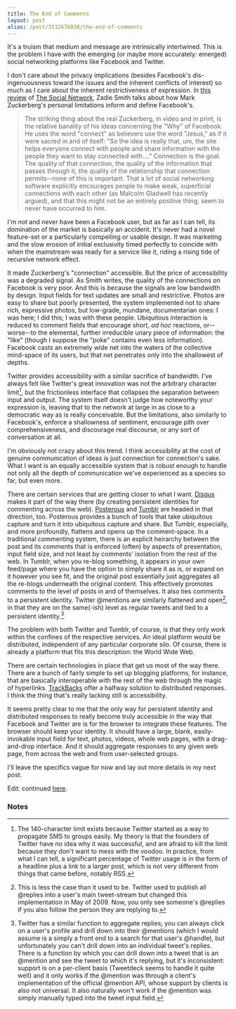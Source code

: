```yaml
---
title: The End of Comments
layout: post
alias: /post/3112676038/the-end-of-comments
---
```


It's a truism that medium and message are intrinsically intertwined.
This is the problem I have with the emerging (or maybe more accurately:
emerged) social networking platforms like Facebook and Twitter.

I don't care about the privacy implications (besides Facebook's
dis-ingenuousness toward the issues and the inherent conflicts of
interest) so much as I care about the inherent restrictiveness of
expression. In [this
review](http://www.nybooks.com/articles/archives/2010/nov/25/generation-why/)
of [The Social Network](http://www.imdb.com/title/tt1285016/), Zadie
Smith talks about how Mark Zuckerberg's personal limitations inform and
define Facebook's.

> The striking thing about the real Zuckerberg, in video and in print,
> is the relative banality of his ideas concerning the "Why" of
> Facebook. He uses the word "connect" as believers use the word
> "Jesus," as if it were sacred in and of itself: "So the idea is really
> that, um, the site helps everyone connect with people and share
> information with the people they want to stay connected with…."
> Connection is the goal. The quality of that connection, the quality of
> the information that passes through it, the quality of the
> relationship that connection permits--none of this is important. That a
> lot of social networking software explicitly encourages people to make
> weak, superficial connections with each other (as Malcolm Gladwell has
> recently argued), and that this might not be an entirely positive
> thing, seem to never have occurred to him.

I'm not and never have been a Facebook user, but as far as I can tell,
its domination of the market is basically an accident. It's never had a
novel feature-set or a particularly compelling or usable design. It was
marketing and the slow erosion of initial exclusivity timed perfectly to
coincide with when the mainstream was ready for a service like it,
riding a rising tide of recursive network effect.

It made Zuckerberg's "connection" accessible. But the price of
accessibility was a degraded signal. As Smith writes, the quality of the
connections on Facebook is very poor. And this is because the signals
are low bandwidth by design. Input fields for text updates are small and
restrictive. Photos are easy to share but poorly presented, the system
implemented not to share rich, expressive photos, but low-grade,
mundane, documentarian ones: I was here; I did this; I was with these
people. Ubiquitous interaction is reduced to comment fields that
encourage short, *ad hoc* reactions, or--worse--to the elemental, further
irreducible unary piece of information: the "like" (though I suppose the
"poke" contains even less information). Facebook casts an extremely wide
net into the waters of the collective mind-space of its users, but that
net penetrates only into the shallowest of depths.

Twitter provides accessibility with a similar sacrifice of bandwidth.
I've always felt like Twitter's great innovation was not the arbitrary
character limit[^1], but the frictionless interface that
collapses the separation between input and output. The system itself
doesn't judge how noteworthy your expression is, leaving that to the
network at large in as close to a democratic way as is really
conceivable. But the limitations, also similarly to Facebook's, enforce
a shallowness of sentiment, encourage pith over comprehensiveness, and
discourage real discourse, or any sort of conversation at all.

I'm obviously not crazy about this trend. I think accessibility at the
cost of genuine communication of ideas is just connection for
connection's sake. What I want is an equally accessible system that is
robust enough to handle not only all the depth of communication we've
experienced as a species so far, but even more.

There are certain services that are getting closer to what I want.
[Disqus](http://www.disqus.com/) makes it part of the way there (by
creating persistent identities for commenting across the web).
[Posterous](http://www.posterous.com/) and
[Tumblr](http://www.tumblr.com/) are headed in that direction, too.
Posterous provides a bunch of tools that take ubiquitous capture and
turn it into ubiquitous capture and share. But Tumblr, especially, and
more profoundly, flattens and opens up the comment-space. In a
traditional commenting system, there is an explicit heirarchy between
the post and its comments that is enforced (often) by aspects of
presentation, input field size, and not least by comments' isolation
from the rest of the web. In Tumblr, when you re-blog something, it
appears in your own feed/page where you have the option to simply share
it as is, or expand on it however you see fit, and the original post
essentially just aggregates all the re-blogs underneath the original
content. This effectively promotes comments to the level of posts in and
of themselves. It also ties comments to a persistent identity. Twitter
@mentions are similarly flattened and open[^2], in that they are
on the same(-ish) level as regular tweets and tied to a persistent
identity.[^3]

The problem with both Twitter and Tumblr, of course, is that they only
work within the confines of the respective services. An ideal platform
would be distributed, independent of any particular corporate silo. Of
course, there is already a platform that fits this description: the
World Wide Web.

There are certain technologies in place that get us most of the way
there. There are a bunch of fairly simple to set up blogging platforms,
for instance, that are basically interoperable with the rest of the web
through the magic of hyperlinks.
[TrackBacks](http://en.wikipedia.org/wiki/Trackback) offer a halfway
solution to distributed responses. I think the thing that's really
lacking still is accessibility.

It seems pretty clear to me that the only way for persistent identity
and distributed responses to really become truly accessible in the way
that Facebook and Twitter are is for the browser to integrate these
features. The browser should keep your identity. It should have a large,
blank, easily-invokable input field for text, photos, videos, whole web
pages, with a drag-and-drop interface. And it should aggregate responses
to any given web page, from across the web and from user-selected
groups.

I'll leave the specifics vague for now and lay out more details in my
next post.

Edit: continued
[here](http://blog.byjoemoon.com/post/3357516295/end-of-comments-ii-browsers-and-identity).

### Notes

[^1]: The 140-character limit exists because Twitter started as a way to
    propagate SMS to groups easily. My theory is that the founders of
    Twitter have no idea why it was successful, and are afraid to kill
    the limit because they don't want to mess with the voodoo. In
    practice, from what I can tell, a significant percentage of Twitter
    usage is in the form of a headline plus a link to a larger post,
    which is not very different from things that came before, notably
    RSS. 

[^2]: This is less the case than it used to be. Twitter used to publish
    all @replies into a user's main tweet-stream but changed this
    implementation in May of 2009. Now, you only see someone's @replies
    if you also follow the person they are replying to.
    
[^3]: Twitter has a similar function to aggregate replies; you can always
    click on a user's profile and drill down into their @mentions (which
    I would assume is a simply a front end to a search for that user's
    @handle), but unfortunately you can't drill down into an individual
    tweet's replies. There is a function by which you can drill down
    into a tweet that is an @mention and see the tweet to which it's
    replying, but it's inconsistent: support is on a per-client basis
    (Tweetdeck seems to handle it quite well) and it only works if the
    @mention was through a client's implementation of the official
    @mention API, whose support by clients is also not universal. It
    also naturally won't work if the @mention was simply manually typed
    into the tweet input field. 
